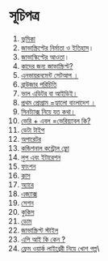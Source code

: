 # সূচিপত্র

1. &#x20;[ভুমিকা](01-intro.md)
2. &#x20;[জাভাস্ক্রিপ্টের নির্মাতা ও ইতিহাস](02-history.md)।
3. &#x20;[জাভাস্কিপ্টের আওতা](03-features.md)।
4. &#x20;[কাদের জন্য জাভাস্ক্রিপ্ট?](04-users.md)
5. &#x20;[এনভায়রনমেন্ট সেটআপ ।](05-environment-setup.md)
6. [ব্রাউজার পরিচিতি](browser-intro.md)&#x20;
7. &#x20;[ভাল এডিটর বা আইডিই।](06-editor-ide.md)
8. &#x20;[প্রথম প্রোগ্রাম =হ্যালো বাংলাদেশ ।](07-hello%20Bangladesh.md)
9. &#x20;[সিনট্যাক্স নিয়ে যত কথা।](08-js-syntex.md)
10. &#x20;[ভেরি + এবল =ভেরিয়্যাবল কি?](09-JavaScript\_variable.md)
11. &#x20;[ডেটা টাইপ](10-datatype/)
12. &#x20;[অপারেটর](11-oparator.md)
13. &#x20;[কন্ডিশনাল কন্ট্রোল ফ্লো](12-conditional-flow.md)
14. &#x20;[লুপ এবং ইটারেশন](13-loop.md)
15. &#x20;[ফাংশন](14-function/)
16. &#x20;[ক্লাস](15-class/)
17. &#x20;[অ্যারে](16-array.md)
18. &#x20;[এজ্যাক্স](20-dom.md)
19. &#x20;[সেশন](18-session/)
20. &#x20;[কুকিস](18-session/19-cookies.md)
21. &#x20;[ডোম](20-dom.md)
22. &#x20;[জাভাস্ক্রিপ্ট স্টাইল](21-js-style.md)
23. &#x20;[এপি আই কি কেন ?](22-what-is-api.md)
24. &#x20;[ফ্রেম ওয়ার্ক লাইব্রেরী নিয়ে খোশ গল্প](23-framework-library-gossip.md)\
